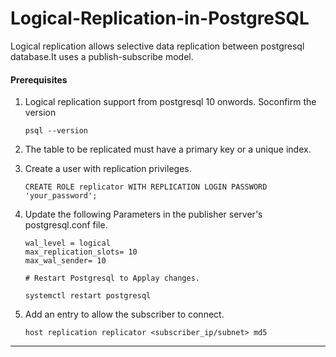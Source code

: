 # Logical-Replication-in-PostgreSQL

Logical replication allows selective data replication between postgresql database.It uses a publish-subscribe model.

#### Prerequisites
1. Logical replication support from postgresql 10 onwords. Soconfirm the version
   ```
   psql --version
   ```
2. The table to be replicated must have a primary key or a unique index.

3. Create a user with replication privileges.
   ```
   CREATE ROLE replicator WITH REPLICATION LOGIN PASSWORD 'your_password';
   ```
4. Update the following Parameters in the publisher server's postgresql.conf file.
   ```
   wal_level = logical
   max_replication_slots= 10
   max_wal_sender= 10

   # Restart Postgresql to Applay changes.

   systemctl restart postgresql
   ```
5. Add an entry to allow the subscriber to connect.
   ```
   host replication replicator <subscriber_ip/subnet> md5
   ```
---

